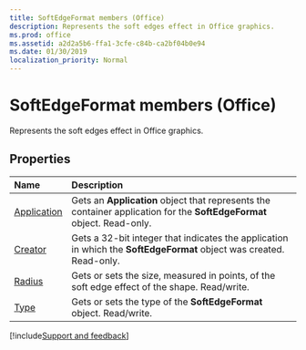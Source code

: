```yaml
---
title: SoftEdgeFormat members (Office)
description: Represents the soft edges effect in Office graphics.
ms.prod: office
ms.assetid: a2d2a5b6-ffa1-3cfe-c84b-ca2bf04b0e94
ms.date: 01/30/2019
localization_priority: Normal
---
```



# SoftEdgeFormat members (Office)

Represents the soft edges effect in Office graphics.


## Properties

|Name|Description|
|:-----|:-----|
|[Application](../../Office.SoftEdgeFormat.Application.md)|Gets an **Application** object that represents the container application for the **SoftEdgeFormat** object. Read-only.|
|[Creator](../../Office.SoftEdgeFormat.Creator.md)|Gets a 32-bit integer that indicates the application in which the **SoftEdgeFormat** object was created. Read-only.|
|[Radius](../../Office.SoftEdgeFormat.Radius.md)|Gets or sets the size, measured in points, of the soft edge effect of the shape. Read/write.|
|[Type](../../Office.SoftEdgeFormat.Type.md)|Gets or sets the type of the **SoftEdgeFormat** object. Read/write.|

[!include[Support and feedback](~/includes/feedback-boilerplate.md)]